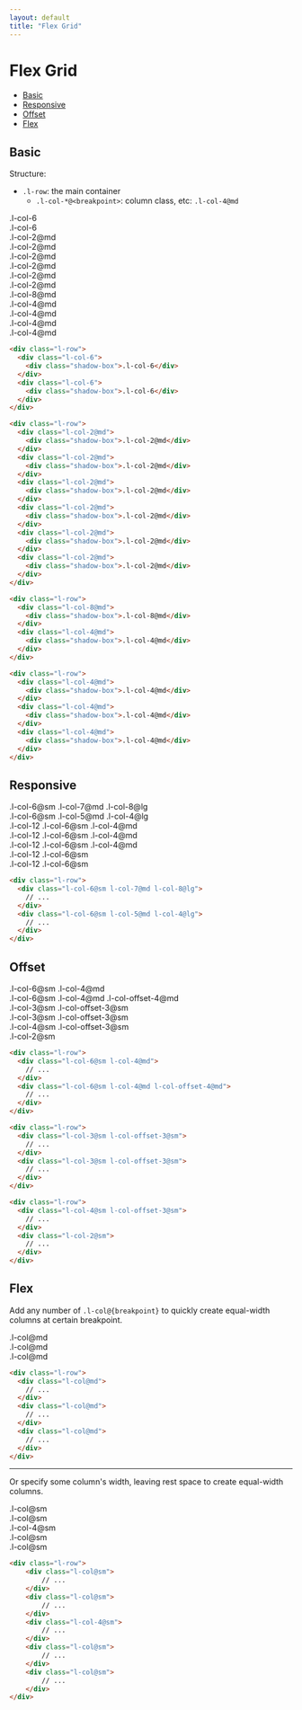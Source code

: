 ```yaml
---
layout: default
title: "Flex Grid"
---
```


# Flex Grid

- [Basic](#basic)
- [Responsive](#responsive)
- [Offset](#offset)
- [Flex](#flex)

## Basic

Structure:
- `.l-row`: the main container
  - `.l-col-*@<breakpoint>`: column class, etc: `.l-col-4@md`

<div class="l-row">
  <div class="l-col-6">
    <div class="shadow-box">.l-col-6</div>
  </div>
  <div class="l-col-6">
    <div class="shadow-box">.l-col-6</div>
  </div>
</div>

<div class="l-row">
  <div class="l-col-2@md">
    <div class="shadow-box">.l-col-2@md</div>
  </div>
  <div class="l-col-2@md">
    <div class="shadow-box">.l-col-2@md</div>
  </div>
  <div class="l-col-2@md">
    <div class="shadow-box">.l-col-2@md</div>
  </div>
  <div class="l-col-2@md">
    <div class="shadow-box">.l-col-2@md</div>
  </div>
  <div class="l-col-2@md">
    <div class="shadow-box">.l-col-2@md</div>
  </div>
  <div class="l-col-2@md">
    <div class="shadow-box">.l-col-2@md</div>
  </div>
</div>

<div class="l-row">
  <div class="l-col-8@md">
    <div class="shadow-box">.l-col-8@md</div>
  </div>
  <div class="l-col-4@md">
    <div class="shadow-box">.l-col-4@md</div>
  </div>
</div>

<div class="l-row">
  <div class="l-col-4@md">
    <div class="shadow-box">.l-col-4@md</div>
  </div>
  <div class="l-col-4@md">
    <div class="shadow-box">.l-col-4@md</div>
  </div>
  <div class="l-col-4@md">
    <div class="shadow-box">.l-col-4@md</div>
  </div>
</div>

```html
<div class="l-row">
  <div class="l-col-6">
    <div class="shadow-box">.l-col-6</div>
  </div>
  <div class="l-col-6">
    <div class="shadow-box">.l-col-6</div>
  </div>
</div>

<div class="l-row">
  <div class="l-col-2@md">
    <div class="shadow-box">.l-col-2@md</div>
  </div>
  <div class="l-col-2@md">
    <div class="shadow-box">.l-col-2@md</div>
  </div>
  <div class="l-col-2@md">
    <div class="shadow-box">.l-col-2@md</div>
  </div>
  <div class="l-col-2@md">
    <div class="shadow-box">.l-col-2@md</div>
  </div>
  <div class="l-col-2@md">
    <div class="shadow-box">.l-col-2@md</div>
  </div>
  <div class="l-col-2@md">
    <div class="shadow-box">.l-col-2@md</div>
  </div>
</div>

<div class="l-row">
  <div class="l-col-8@md">
    <div class="shadow-box">.l-col-8@md</div>
  </div>
  <div class="l-col-4@md">
    <div class="shadow-box">.l-col-4@md</div>
  </div>
</div>

<div class="l-row">
  <div class="l-col-4@md">
    <div class="shadow-box">.l-col-4@md</div>
  </div>
  <div class="l-col-4@md">
    <div class="shadow-box">.l-col-4@md</div>
  </div>
  <div class="l-col-4@md">
    <div class="shadow-box">.l-col-4@md</div>
  </div>
</div>
```

## Responsive
<div class="l-row">
  <div class="l-col-6@sm l-col-7@md l-col-8@lg">
    <div class="shadow-box">.l-col-6@sm .l-col-7@md .l-col-8@lg</div>
  </div>
  <div class="l-col-6@sm l-col-5@md l-col-4@lg">
    <div class="shadow-box">.l-col-6@sm .l-col-5@md .l-col-4@lg</div>
  </div>
</div>
<div class="l-row">
  <div class="l-col-12 l-col-6@sm l-col-4@md">
    <div class="shadow-box">.l-col-12 .l-col-6@sm .l-col-4@md</div>
  </div>
  <div class="l-col-12 l-col-6@sm l-col-4@md">
    <div class="shadow-box">.l-col-12 .l-col-6@sm .l-col-4@md</div>
  </div>
  <div class="l-col-12 l-col-6@sm l-col-4@md">
    <div class="shadow-box">.l-col-12 .l-col-6@sm .l-col-4@md</div>
  </div>
</div>
<div class="l-row">
  <div class="l-col-12 l-col-6@sm">
    <div class="shadow-box">.l-col-12 .l-col-6@sm</div>
  </div>
  <div class="l-col-12 l-col-6@sm">
    <div class="shadow-box">.l-col-12 .l-col-6@sm</div>
  </div>
</div>

```html
<div class="l-row">
  <div class="l-col-6@sm l-col-7@md l-col-8@lg">
    // ...
  </div>
  <div class="l-col-6@sm l-col-5@md l-col-4@lg">
    // ...
  </div>
</div>
```

## Offset

<div class="l-row">
  <div class="l-col-6@sm l-col-4@md">
    <div class="shadow-box">.l-col-6@sm .l-col-4@md</div>
  </div>
  <div class="l-col-6@sm l-col-4@md l-col-offset-4@md">
    <div class="shadow-box">.l-col-6@sm .l-col-4@md .l-col-offset-4@md</div>
  </div>
</div>
<div class="l-row">
  <div class="l-col-3@sm l-col-offset-3@sm">
    <div class="shadow-box">.l-col-3@sm .l-col-offset-3@sm</div>
  </div>
  <div class="l-col-3@sm l-col-offset-3@sm">
    <div class="shadow-box">.l-col-3@sm .l-col-offset-3@sm</div>
  </div>
</div>
<div class="l-row">
  <div class="l-col-4@sm l-col-offset-3@sm">
    <div class="shadow-box">.l-col-4@sm .l-col-offset-3@sm</div>
  </div>
  <div class="l-col-2@sm">
    <div class="shadow-box">.l-col-2@sm</div>
  </div>
</div>

```html
<div class="l-row">
  <div class="l-col-6@sm l-col-4@md">
    // ...
  </div>
  <div class="l-col-6@sm l-col-4@md l-col-offset-4@md">
    // ...
  </div>
</div>

<div class="l-row">
  <div class="l-col-3@sm l-col-offset-3@sm">
    // ...
  </div>
  <div class="l-col-3@sm l-col-offset-3@sm">
    // ...
  </div>
</div>

<div class="l-row">
  <div class="l-col-4@sm l-col-offset-3@sm">
    // ...
  </div>
  <div class="l-col-2@sm">
    // ...
  </div>
</div>
```

## Flex
Add any number of `.l-col@{breakpoint}` to quickly create
equal-width columns at certain breakpoint.

<div class="l-row">
    <div class="l-col@md">
        <div class="shadow-box">.l-col@md</div>
    </div>
    <div class="l-col@md">
        <div class="shadow-box">.l-col@md</div>
    </div>
    <div class="l-col@md">
        <div class="shadow-box">.l-col@md</div>
    </div>
</div>

```html
<div class="l-row">
  <div class="l-col@md">
    // ...
  </div>
  <div class="l-col@md">
    // ...
  </div>
  <div class="l-col@md">
    // ...
  </div>
</div>
```

***

Or specify some column's width, leaving rest space to create equal-width columns.

<div class="l-row">
    <div class="l-col@sm">
        <div class="shadow-box">.l-col@sm</div>
    </div>
    <div class="l-col@sm">
        <div class="shadow-box">.l-col@sm</div>
    </div>
    <div class="l-col-4@sm">
        <div class="shadow-box">.l-col-4@sm</div>
    </div>
    <div class="l-col@sm">
        <div class="shadow-box">.l-col@sm</div>
    </div>
    <div class="l-col@sm">
        <div class="shadow-box">.l-col@sm</div>
    </div>
</div>

```html
<div class="l-row">
    <div class="l-col@sm">
        // ...
    </div>
    <div class="l-col@sm">
        // ...
    </div>
    <div class="l-col-4@sm">
        // ...
    </div>
    <div class="l-col@sm">
        // ...
    </div>
    <div class="l-col@sm">
        // ...
    </div>
</div>
```
